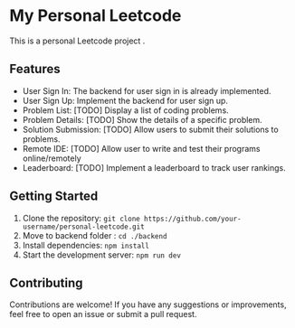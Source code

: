 # My Personal Leetcode

This is a personal Leetcode project .

## Features

- User Sign In: The backend for user sign in is already implemented.
- User Sign Up: Implement the backend for user sign up.
- Problem List: [TODO] Display a list of coding problems.
- Problem Details: [TODO] Show the details of a specific problem.
- Solution Submission: [TODO] Allow users to submit their solutions to problems.
- Remote IDE: [TODO] Allow user to write and test their programs online/remotely
- Leaderboard: [TODO] Implement a leaderboard to track user rankings.

## Getting Started

1. Clone the repository: `git clone https://github.com/your-username/personal-leetcode.git`
2. Move to backend folder : `cd ./backend`
3. Install dependencies: `npm install`
4. Start the development server: `npm run dev`

## Contributing

Contributions are welcome! If you have any suggestions or improvements, feel free to open an issue or submit a pull request.
